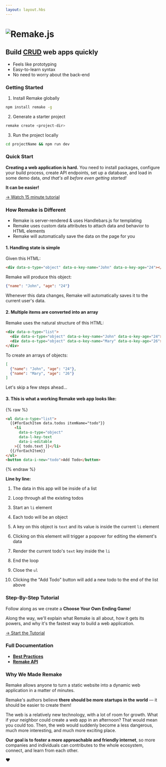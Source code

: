 ```yaml
---
layout: layout.hbs
---
```


<h1 class="logo"><img class="logo__image" src="/static/logo.svg" alt="Remake.js"></h1>

## Build <a href="https://gist.github.com/panphora/67662b0b0fb2db283a226e9043ad1df4" target="_blank">CRUD</a> web apps quickly

* Feels like prototyping
* Easy-to-learn syntax
* No need to worry about the back-end

### Getting Started

1. Install Remake globally

```bash
npm install remake -g
```

2. Generate a starter project

```bash
remake create <project-dir>
```

3. Run the project locally

```bash
cd projectName && npm run dev
```

### Quick Start

**Creating a web application is hard.** You need to install packages, configure your build process, create API endpoints, set up a database, and load in some demo data, *and that's all before even getting started!*

**It can be easier!**

<div class="spacer--8"></div>

<a class="slanted-link" href="#" target="_blank"><span>&rarr; Watch 15 minute tutorial</span></a>


### How Remake is Different

* Remake is server-rendered & uses Handlebars.js for templating
* Remake uses custom data attributes to attach data and behavior to HTML elements
* Remake will automatically save the data on the page for you

#### 1. Handling state is simple

Given this HTML:

```html
<div data-o-type="object" data-o-key-name="John" data-o-key-age="24"></div>
```

Remake will produce this object:

```json
{"name": "John", "age": "24"}
```

Whenever this data changes, Remake will automatically saves it to the current user's data.

#### 2. Multiple items are converted into an array

Remake uses the natural structure of this HTML:

```html
<div data-o-type="list">
  <div data-o-type="object" data-o-key-name="John" data-o-key-age="24"></div>
  <div data-o-type="object" data-o-key-name="Mary" data-o-key-age="26"></div>
</div>
```

To create an arrays of objects:

```json
[
  {"name": "John", "age": "24"},
  {"name": "Mary", "age": "26"}
]
```

Let's skip a few steps ahead...

#### 3. This is what a working Remake web app looks like:

{% raw %}
```html
<ul data-o-type="list">
  {{#forEachItem data.todos itemName="todo"}}
    <li 
      data-o-type="object" 
      data-l-key-text
      data-i-editable
    >{{ todo.text }}</li>
  {{/forEachItem}}
</ul>
<button data-i-new="todo">Add Todo</button>
```
{% endraw %}

**Line by line:**

1. The data in this app will be inside of a list

2. Loop through all the existing todos

3. Start an `li` element

4. Each todo will be an object

5. A key on this object is `text` and its value is inside the current `li` element

6. Clicking on this element will trigger a popover for editing the element's data

7. Render the current todo's `text` key inside the `li`

8. End the loop

9. Close the `ul`

10. Clicking the "Add Todo" button will add a new todo to the end of the list above

### Step-By-Step Tutorial

Follow along as we create a **Choose Your Own Ending Game**!

Along the way, we'll explain what Remake is all about, how it gets its powers, and why it's the fastest way to build a web application.

<div class="spacer--8"></div>

<a class="slanted-link" href="#" target="_blank"><span>&rarr; Start the Tutorial</span></a>

### Full Documentation

* **[Best Practices](#)**
* **[Remake API](#)**

### Why We Made Remake

Remake allows anyone to turn a static website into a dynamic web application in a matter of minutes.

Remake's authors believe **there should be more startups in the world** — it should be easier to create them! 

The web is a relatively new technology, with a lot of room for growth. What if your neighbor could create a web app in an afternoon? That would mean you could too. Then, the web would suddenly become a less dangerous, much more interesting, and much more exciting place. 

**Our goal is to foster a more approachable and friendly internet**, so more companies and individuals can contributes to the whole ecosystem, connect, and learn from each other. 

❤️







